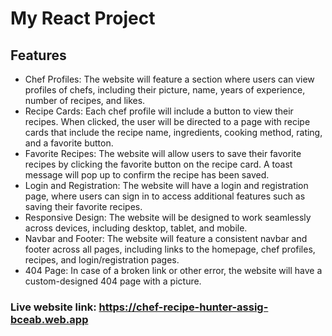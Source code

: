 # My React Project

## Features

- Chef Profiles: The website will feature a section where users can view profiles of chefs, including their picture, name, years of experience, number of recipes, and likes.
- Recipe Cards: Each chef profile will include a button to view their recipes. When clicked, the user will be directed to a page with recipe cards that include the recipe name, ingredients, cooking method, rating, and a favorite button.
- Favorite Recipes: The website will allow users to save their favorite recipes by clicking the favorite button on the recipe card. A toast message will pop up to confirm the recipe has been saved.
- Login and Registration: The website will have a login and registration page, where users can sign in to access additional features such as saving their favorite recipes.
- Responsive Design: The website will be designed to work seamlessly across devices, including desktop, tablet, and mobile.
- Navbar and Footer: The website will feature a consistent navbar and footer across all pages, including links to the homepage, chef profiles, recipes, and login/registration pages.
- 404 Page: In case of a broken link or other error, the website will have a custom-designed 404 page with a picture.

### Live website link: https://chef-recipe-hunter-assig-bceab.web.app
